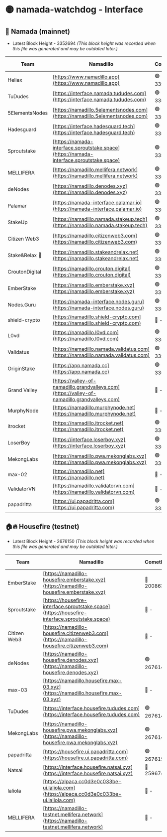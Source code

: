 # 🟡 namada-watchdog - Interface

## 🚀 Namada (mainnet)
- Latest Block Height - 3352694 *(This block height was recorded when this file was generated and may be outdated later.)*

| Team | Namadillo | CometBFT | Indexer | MASP Indexer |
|-|-|-|-|-|
| Heliax | [https://www.namadillo.app](https://www.namadillo.app) | 🟢 3352669 | 🟢 3352669 | 🟢 3352669 |
| TuDudes | [https://interface.namada.tududes.com](https://interface.namada.tududes.com) | 🟢 3352670 | 🟢 3352670 | 🟢 3352670 |
| 5ElementsNodes | [https://namadillo.5elementsnodes.com](https://namadillo.5elementsnodes.com) | 🟢 3352670 | 🟢 3352670 | 🟢 3352670 |
| Hadesguard | [https://interface.hadesguard.tech](https://interface.hadesguard.tech) | 🟢 3352671 | 🟢 3352671 | 🟢 3352671 |
| Sproutstake | [https://namada-interface.sproutstake.space](https://namada-interface.sproutstake.space) | 🟢 3352672 | 🟢 3352672 | 🟢 3352672 |
| MELLIFERA | [https://namadillo.mellifera.network](https://namadillo.mellifera.network) | 🟢 3352673 | 🟢 3352673 | 🟢 3352673 |
| deNodes | [https://namadillo.denodes.xyz](https://namadillo.denodes.xyz) | 🟢 3352674 | 🟢 3352673 | 🟢 3352673 |
| Palamar | [https://namada-interface.palamar.io](https://namada-interface.palamar.io) | 🟢 3352674 | 🟢 3352674 | 🟢 3352674 |
| StakeUp | [https://namadillo.namada.stakeup.tech](https://namadillo.namada.stakeup.tech) | 🟢 3352675 | 🟢 3352674 | 🟢 3352674 |
| Citizen Web3 | [https://namadillo.citizenweb3.com](https://namadillo.citizenweb3.com) | 🟢 3352676 | 🟢 3352674 | 🟢 3352676 |
| Stake&Relax 🦥 | [https://namadillo.stakeandrelax.net](https://namadillo.stakeandrelax.net) | 🟢 3352676 | 🟢 3352674 | 🟢 3352676 |
| CroutonDigital | [https://namadillo.crouton.digital](https://namadillo.crouton.digital) | 🟢 3352677 | 🟢 3352674 | 🟢 3352677 |
| EmberStake | [https://namadillo.emberstake.xyz](https://namadillo.emberstake.xyz) | 🟢 3352677 | 🟢 3352674 | 🟢 3352678 |
| Nodes.Guru | [https://namada-interface.nodes.guru](https://namada-interface.nodes.guru) | 🟢 3352678 | 🟢 3352674 | 🟢 3352678 |
| shield-crypto | [https://namadillo.shield-crypto.com](https://namadillo.shield-crypto.com) | 🔴 - | 🔴 - | 🔴 - |
| L0vd | [https://namadillo.l0vd.com](https://namadillo.l0vd.com) | 🟢 3352683 | 🟢 3352675 | 🟢 3352683 |
| Validatus | [https://namadillo.namada.validatus.com](https://namadillo.namada.validatus.com) | 🟢 3352684 | 🟢 3352684 | 🟢 3352684 |
| OriginStake | [https://app.namada.cc](https://app.namada.cc) | 🟢 3352685 | 🟢 3352685 | 🟢 3352685 |
| Grand Valley | [https://valley-of-namadillo.grandvalleys.com](https://valley-of-namadillo.grandvalleys.com) | 🔴 - | 🟢 3352674 | 🟢 3352686 |
| MurphyNode | [https://namadillo.murphynode.net](https://namadillo.murphynode.net) | 🔴 - | 🔴 - | 🔴 - |
| itrocket | [https://namadillo.itrocket.net](https://namadillo.itrocket.net) | 🟢 3352688 | 🟢 3352685 | 🟢 3352689 |
| LoserBoy | [https://interface.loserboy.xyz](https://interface.loserboy.xyz) | 🟢 3352689 | 🟢 3352689 | 🟢 3352689 |
| MekongLabs | [https://namadillo.pwa.mekonglabs.xyz](https://namadillo.pwa.mekonglabs.xyz) | 🟢 3352690 | 🟢 3352690 | 🟢 3352690 |
| max-02 | [https://namadillo.net](https://namadillo.net) | 🔴 - | 🔴 - | 🔴 - |
| ValidatorVN | [https://namadillo.validatorvn.com](https://namadillo.validatorvn.com) | 🔴 - | 🔴 - | 🔴 - |
| papadritta | [https://ui.papadritta.com](https://ui.papadritta.com) | 🟢 3352694 | 🟢 3352694 | 🟢 3352694 |

## 🏠🔥 Housefire (testnet)
- Latest Block Height - 2676150 *(This block height was recorded when this file was generated and may be outdated later.)*

| Team | Namadillo | CometBFT | Indexer | MASP Indexer |
|-|-|-|-|-|
| EmberStake | [https://namadillo-housefire.emberstake.xyz](https://namadillo-housefire.emberstake.xyz) | 🔴 2008636 | 🔴 - | 🔴 - |
| Sproutstake | [https://housefire-interface.sproutstake.space](https://housefire-interface.sproutstake.space) | 🔴 - | 🔴 - | 🔴 - |
| Citizen Web3 | [https://namadillo-housefire.citizenweb3.com](https://namadillo-housefire.citizenweb3.com) | 🔴 - | 🔴 - | 🔴 - |
| deNodes | [https://namadillo-housefire.denodes.xyz](https://namadillo-housefire.denodes.xyz) | 🟢 2676141 | 🟢 2676141 | 🟢 2676140 |
| max-03 | [https://namadillo.housefire.max-03.xyz](https://namadillo.housefire.max-03.xyz) | 🔴 - | 🔴 - | 🔴 - |
| TuDudes | [https://interface.housefire.tududes.com](https://interface.housefire.tududes.com) | 🟢 2676149 | 🟢 2676149 | 🟢 2676149 |
| MekongLabs | [https://namadillo-housefire.pwa.mekonglabs.xyz](https://namadillo-housefire.pwa.mekonglabs.xyz) | 🟢 2676149 | 🟢 2676149 | 🟢 2676149 |
| papadritta | [https://housefire.ui.papadritta.com](https://housefire.ui.papadritta.com) | 🟢 2676150 | 🟢 2676150 | 🟢 2676150 |
| Natsai | [https://interface.housefire.natsai.xyz](https://interface.housefire.natsai.xyz) | 🔴 2596741 | 🔴 2596741 | 🔴 2596741 |
| laliola | [https://alpaca.cc0d3e0c033be-ui.laliola.com](https://alpaca.cc0d3e0c033be-ui.laliola.com) | 🔴 - | 🔴 - | 🔴 - |
| MELLIFERA | [https://namadillo-testnet.mellifera.network](https://namadillo-testnet.mellifera.network) | 🔴 - | 🟢 2676153 | 🔴 2607259 |

